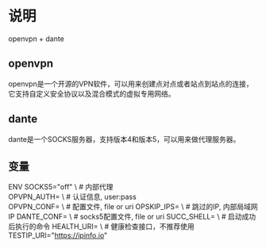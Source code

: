 # 说明

openvpn + dante

## openvpn
openvpn是一个开源的VPN软件，可以用来创建点对点或者站点到站点的连接，它支持自定义安全协议以及混合模式的虚拟专用网络。

## dante
dante是一个SOCKS服务器，支持版本4和版本5，可以用来做代理服务器。

## 变量

ENV SOCKS5="off" \ # 内部代理  
    OPVPN_AUTH= \  # 认证信息, user:pass  
    OPVPN_CONF= \  # 配置文件, file or uri
    OPSKIP_IPS= \  # 跳过的IP, 内部局域网IP
    DANTE_CONF= \  # socks5配置文件, file or uri
    SUCC_SHELL= \  # 启动成功后执行的命令
    HEALTH_URI= \  # 健康检查接口，不推荐使用
    TESTIP_URI="https://ipinfo.io"
